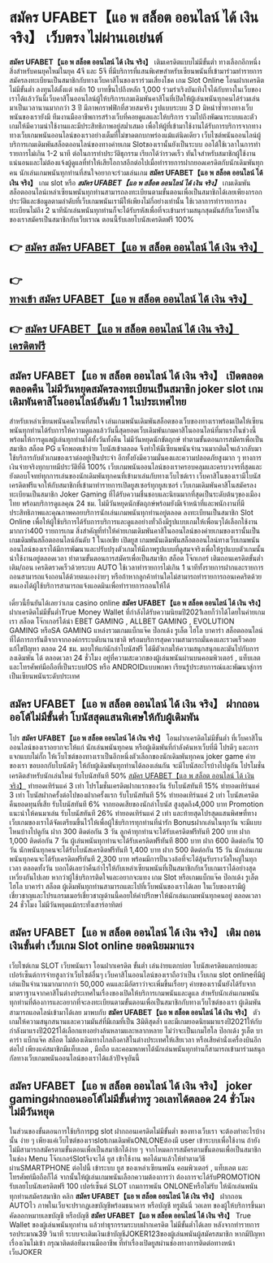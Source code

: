 # สมัคร UFABET【แอ พ สล็อต ออนไลน์ ได้ เงิน จริง】  เว็บตรง ไม่ผ่านเอเย่นต์

**สมัคร UFABET【แอ พ สล็อต ออนไลน์ ได้ เงิน จริง】** เติมเครดิตแบบไม่มีขั้นต่ำ  ทางเลือกอีกหนึ่งสิ่งสำหรับคนยุคใหม่ในยุค 4จี และ 5จี ที่มีบริการที่แสนพิเศษสำหรับเซียนพนันที่เข้ามาร่วมทำรายการสมัครลงทะเบียนเป็นสมาชิกกับทางเว็บคาสิโนของเราร่วมเสี่ยงโชค เกม Slot Online โอนฝากเครดิตไม่มีขั้นต่ำ ลงทุนได้ตั้งแต่ หลัก 10 บาทขึ้นไปถึงหลัก 1,000 ร่วมร่าเริงบันเทิงใจได้กับทางในเว็บของเราได้แล้ววันนี้เว็บคาสิโนออนไลน์ผู้ให้บริการเกมเดิมพันคาสิโนที่เปิดให้ผู้เล่นพนันทุกคนได้ร่วมเล่นมาเป็นเวลานานมากกว่า 3 ปี มีภาพกราฟฟิกที่สวยสมจริง รูปแบบระบบ 3 D
มิหนำซ้ำทางทางเว็บพนันของเรายังมี ทีมงานมืออาชีพการสร้างเว็บที่คอยดูแลและให้บริการ  รวมไปถึงพัฒนาระบบและตัวเกมให้มีความน่าใช้งานและมีประสิทธิภาพอยู่สม่ำเสมอ เพื่อให้ผู้ที่เข้ามาใช้งานได้รับการบริการจากทางทางเว็บเกมพนันออนไลน์ของเราอย่างเต็มที่ไม่ขาดตกบกพร่องแม้แต่นิดเดียว เว็บไซต์พนันออนไลน์ผู้บริการเกมเดิมพันสล็อตออนไลน์ของทางค่ายเกม Slotของเรานั้นยังเป็นระบบ ออโต้ใช้เวลาในการทำรายการไม่เกิน 1-2 นาที ต่อในการทำประวัติธุกรรม เรียกได้ว่ารวดเร็ว ทันใจสำหรับสมาชิกผู้ใช้งานแน่นอนและไม่ต้องแจ้งผู้ดูแลที่ทำให้เสียโอกาสอีกต่อไปเมื่อทำรายการฝากยอดเครดิตกับนักเดิมพันทุกคน
นักเล่นเกมพนันทุกท่านที่สนใจอยากจะร่วมเล่นเกม **สมัคร UFABET【แอ พ สล็อต ออนไลน์ ได้ เงิน จริง】** เกม slot  หรือ ***สมัคร UFABET【แอ พ สล็อต ออนไลน์ ได้ เงิน จริง】*** เกมเดิมพันสล็อตออนไลน์เหล่าเซียนพนันทุกท่านสามารถลงทะเบียนตามขั้นตอนเพื่อเป็นสมาชิกได้เลยเพียงกรอกประวัติและข้อมูลตามลำดับที่เว็บเกมพนันเรามีให้เพียงไม่กี่อย่างเท่านั้น ใช้เวลาการทำรายการลงทะเบียนไม่ถึง 2 นาทีนักเล่นพนันทุกท่านก็จะได้รับรหัสเพื่อที่จะเข้ามาร่วมสนุกสุดมันส์กับเว็บคาสิโนของเราสมัครเป็นสมาชิกกับเว็บเราณ ตอนนี้รับเลยโบนัสเครดิตฟรี 100%

## 👉 [สมัคร สมัคร UFABET【แอ พ สล็อต ออนไลน์ ได้ เงิน จริง】](https://archa888.com/)
## 👉 [ทางเข้า สมัคร UFABET【แอ พ สล็อต ออนไลน์ ได้ เงิน จริง】](https://archa888.com/)
## 👉 [สมัคร UFABET【แอ พ สล็อต ออนไลน์ ได้ เงิน จริง】 เครดิตฟรี](https://archa888.com/)

## สมัคร UFABET【แอ พ สล็อต ออนไลน์ ได้ เงิน จริง】 เปิดตลอด ตลอดคืน ไม่มีวันหยุดสมัครลงทะเบียนเป็นสมาชิก joker slot เกมเดิมพันคาสิโนออนไลน์อันดับ 1 ในประเทศไทย

สำหรับเหล่าเซียนพนันคนไหนที่สนใจ เล่นเกมพนันเดิมพันสล็อตของเว็บของทางเราพร้อมเปิดให้เซียนพนันทุกท่านได้รับการให้ความดูแลแล้ววันนี้สุดยอดเว็บเดิมพันเกมคาสิโนออนไลน์ที่มาแรงในช่วงนี้ พร้อมให้การดูแลผู้เล่นทุกท่านได้ทั้งวันทั้งคืน ไม่มีวันหยุดนักขัตฤกษ์ ทำตามขั้นตอนการสมัครเพื่อเป็นสมาชิก สล็อต PG แจ็กพอตเข้าง่าย โบนัสเข้าตลอด จึงทำให้มีเซียนพนันจำนวนมากติดใจแล้วกลับมาใช้บริการกับตัวเกมของเราต่ออยู่เป็นประจำ อีกทั้งยังมีความมั่นคงและความปลอดภัยสูงมาก ๆ ทางการเงินจ่ายจริงทุกบาทมีประวัติที่ดี 100% เว็บเกมพนันออนไลน์ของเราครอบคลุมและครบวงจรที่สุดและยังตอบโจทย์ทุกการเล่นของนักเดิมพันทุกคนที่เข้ามาเล่นกับทางเว็บไซต์เรา
เว็บคาสิโนของเรามีโบนัสเครดิตฟรีแจกให้กับสมาชิกที่เข้ามาทำรายการเปิดยูสเซอร์ทุกยูสเซอร์ เว็บเกมเดิมพันคาสิโนสมัครลงทะเบียนเป็นสมาชิก Joker Gaming ที่ได้รับความชื่นชอบและนิยมมากที่สุดเป็นระดับต้นๆของเมืองไทย พร้อมบริการดูแลคุณ 24 ชม. ไม่มีวันหยุดนักขัตฤกษ์พร้อมยังมีเจ้าหน้าที่และพนักงานที่มีประสิทธิภาพและคุณภาพคอยบริการนักเล่นเกมพนันทุกท่านอยู่ตลอด ลงทะเบียนเป็นสมาชิก Slot Online เพื่อให้ผู้ใช้บริการได้รับการบริการและดูแลอย่างทั่วถึงมีรูปแบบเกมให้เพื่อนๆได้เลือกใช้งานมากกว่า400 รายการเกม
สิ่งสำคัญที่ทำให้ค่ายเกมเดิมพันคาสิโนออนไลน์ของค่ายเกมของเรานั้นเป็นเกมเดิมพันสล็อตออนไลน์อันดับ 1 ในเอเชีย เปิดยูส  เกมพนันเดิมพันสล็อตออนไลน์ทางเว็บเกมพนันออนไลน์ของเราได้มีการพัฒนาและปรับปรุงตัวเกมให้มีภาพรูปแบบที่ดูสมจจริงเพื่อให้รูปแบบตัวเกมนั้นน่าใช้งานอยู่ตลอดเวลา ทำตามขั้นตอนการสมัครเพื่อเป็นสมาชิก สล็อต โจ๊กเกอร์ เติมถอนเครดิตขั้นต่ำ เติม/ถอน เครดิตรวดเร็วด้วยระบบ AUTO ใช้เวลาทำรายการไม่เกิน 1 นาทีทั้งรายการฝากและรายการถอนสามารถแจ้งถอนได้ด้วยตนเองง่ายๆ หรือถ้าหากลูกค้าท่านใดไม่สามารถทำรายการถอนเคดริตด้วยตนเองได้ผู้ใช้บริการสามารถแจ้งแอดมินเพื่อทำรายการถอนให้ได้

เดี๋ยวนี้ยืนยันได้เลยว่าเกม casino online **สมัคร UFABET【แอ พ สล็อต ออนไลน์ ได้ เงิน จริง】** ฝากเครดิตไม่มีขั้นต่ำTrue Money Wallet ที่กำลังได้รับความนิยมปี2021เลยก็ว่าได้โดยในค่ายเกมเรา สล็อต โจ๊กเกอร์ได้นำ EBET GAMING , ALLBET GAMING , EVOLUTION GAMING หรือSA GAMING แหล่งรวมเกมแบ็กแจ๊ค ป๊อกเด้ง รูเล็ต ไฮโล บาคาร่า สล็อตออนไลน์ ที่ได้การการันตีจากจากองค์กรระบดับนานาชาติ พร้อมบริการสุดความสามารถมั่นคงและรวดเร็วคอยแก้ไขปัญหา ตลอด 24 ชม. มอบให้แก่นักล่าโบนัสฟรี ได้มีตัวเกมให้ความสนุกสนุกและมันไปกับการลงเดิมพัน ได้ ตลอดเวลา 24 ชั่วโมง อยู่ที่ความสะดวกของผู้เล่นพนันผ่านบนคอมพิวเตอร์ , แท็บเลต และโทรศัพท์มือถือที่เป็นระบบIOS หรือ ANDROIDแบบพกพา เรียนรู้ประสบการณ์และพัฒนาสู่การเป็นเซียนพนันระดับประเทศ

## สมัคร UFABET【แอ พ สล็อต ออนไลน์ ได้ เงิน จริง】 ฝากถอนออโต้ไม่มีขั้นต่ำ โบนัสสุดแสนพิเศษให้กับผู้เดิมพัน

โปร **สมัคร UFABET【แอ พ สล็อต ออนไลน์ ได้ เงิน จริง】** โอนฝากเครดิตไม่มีขั้นต่ำ ที่เว็บคาสิโนออนไลน์ของเราอยากจะให้แก่  นักเล่นพนันทุกคน หรือผู้เดิมพันที่กำลังค้นหาเว็บที่มี โปรดีๆ และการแจกแบบไม่กั๊ก ให้เว็บไซต์ของทางเราเป็นอีกหนึ่งตัวเลือกของนักเดิมพันทุกคน joker game ค่ายของเรา ขอบอกกับโบนัสดีๆ ให้กับผู้เดิมพันทุกท่านได้ลองเล่นกัน จะมีโบนัสอะไรบ้างไปดูกัน
โปรโมชั่นเครดิตสำหรับนักเล่นใหม่ รับโบนัสทันที 50% [สมัคร UFABET【แอ พ สล็อต ออนไลน์ ได้ เงิน จริง】](https://archa888.com/) ทำยอดเทิร์นแค่ 3 เท่า
โปรโมชั่นเครดิตฝากแรกของวัน รับโบนัสทันที 15% ทำยอดเทิร์นแค่ 3 เท่า
โบนัสฝากครั้งต่อไปของฝากครั้งแรก รับโบนัสทันที 5% ทำยอดเทิร์นแค่ 2 เท่า
โบนัสเครดิตคืนยอดทุนที่เสีย รับโบนัสทันที 6% จากยอดเสียของนักล่าโบนัส สูงสุดถึง4,000 บาท
 Promotion แนะนำให้คนมาเล่น รับโบนัสทันที 26% ทำยอดเทิร์นแค่ 2 เท่า
และท้ายสุดโปรสุดแสนพิศษที่ทางเว็บเกมของเราได้จัดเตรียมขึ้นไว้ให้เพื่อผู้ใช้บริการทุกท่านที่น่ารัก Bonusฝากเล่นในทุกวัน จะมีแบบไหนบ้างไปดูกัน
ฝาก 300 ติดต่อกัน 3 วัน ลูกค้าทุกท่านจะได้รับเครดิตฟรีทันที 200 บาท
ฝาก 1,000 ติดต่อกัน 7 วัน ผู้เล่นพนันทุกท่านจะได้รับเครดิตฟรีทันที 800 บาท
ฝาก 600 ติดต่อกัน 10 วัน นักพนันทุกคนจะได้รับโบนัสเครดิตฟรีทันที 1,400 บาท
ฝาก 500 ติดต่อกัน 15 วัน นักเล่นเกมพนันทุกคนจะได้รับเครดิตฟรีทันที 2,300 บาท
พร้อมมีการปั่นวงล้อที่จะได้ลุ้นรับรางวัลใหญ่ในทุกเวลา ตลอดทั้งวัน บอกได้เลยว่าคืนกำไรให้กับเหล่าเซียนพนันที่เป็นสมาชิกกับเว็บเกมเราได้อย่างสุดเหวี่ยงกันไปเลย หากว่าผู้ใช้บริการติดใจและอยากจะแทง เกม Slot หรือเกมแบ็กแจ๊ค ป๊อกเด้ง รูเล็ต ไฮโล บาคาร่า สล็อต ผู้เดิมพันทุกท่านสามารถแตะไปที่เว็บพนันของเราได้เลย ในเว็บของเรามีผู้เชี่ยวชาญและโปรแกรมเมอร์เชี่ยวชาญด้านนี้คอยให้คำปรึกษาให้นักเล่นเกมพนันทุกคนอยู่ ตลอดเวลา 24 ชั่วโมง ไม่มีวันหยุดแม้กระทั่งเสาร์อาทิตย์

## สมัคร UFABET【แอ พ สล็อต ออนไลน์ ได้ เงิน จริง】 เติม ถอนเงินขั้นต่ำ  เว็บเกม Slot online ยอดนิยมมาแรง

เว็บไซต์เกม SLOT เว็บพนันเรา โอนฝากเครดิต ขั้นต่ำ เล่นง่ายแตกบ่อย โบนัสเครดิตแตกบ่อยและเปอร์เซ็นต์การจ่ายสูงกว่าเว็บไซต์อื่นๆ เว็บคาสิโนออนไลน์ของเราถือว่าเป็น เว็บเกม slot onlineที่มีผู้เล่นเป็นจำนวนมากมากกว่า 50,000 คนและมีอัตราว่าจะเพิ่มขึ้นเรื่อยๆ ค่ายของเรานั้นยังได้รับจากมาตราฐานจากคาสิโนต่างประเทศในเรื่องของเปิดให้บริการเกมพนันและดูแล สำหรับนักเล่นเกมพนันทุกท่านที่ต้องการและอยากที่จะลงทะเบียนตามขั้นตอนเพื่อเป็นสมาชิกกับทางเว็บไซต์ของเรา ผู้เดิมพันสามารถแอดไลน์เข้ามาได้เลย
	มาพบกับ **สมัคร UFABET【แอ พ สล็อต ออนไลน์ ได้ เงิน จริง】** ตัวเกมให้ความสนุกสนานและความมันส์ที่มีเกมที่เป็น 3มิติสุดล้ำ และมีเกมยอดนิยมมาแรงปี2021ให้กับกำลังมาแรงปี2021ได้เลือกแทงอย่างล้นหลามและหลากหลาย  ไม่ว่าจะเป็นเกมไฮโล ป๊อกเด้ง รูเล็ต บาคาร่า แบ็กแจ๊ค สล็อต ไม่ต้องเดินทางไกลถึงคาสิโนต่างประเทศให้เสียเวลา หรือเสียค่านั่งเครื่องบินอีกต่อไป เพียงแค่สมาชิกมีแท็บเลต , มือถือ และคอมพกพาได้นักเล่นพนันทุกท่านก็สามารถเข้ามาร่วมสนุกกัลทางเว็บเกมพนันออนไลน์ของเราได้แล้วปัจจุบันนี้

## สมัคร UFABET【แอ พ สล็อต ออนไลน์ ได้ เงิน จริง】 joker gamingฝากถอนออโต้ไม่มีขั้นต่ำทรู วอเลทได้ตลอด 24 ชั่วโมง ไม่มีวันหยุด

ในส่วนของขั้นตอนการใช้บริการpg slot ฝากถอนเครดิตไม่มีขั้นต่ำ ของทางเว็บเรา จะต้องทำอะไรบ้างนั้น ง่าย ๆ เพียงแค่เว็บไซต์ของเราslotเกมเดิมพันONLONEต้องมี user เข้าระบบเพื่อใช้งาน ถ้ายังไม่มีสามารถสมัครตามขั้นตอนเพื่อเป็นสมาชิกได้ง่าย ๆ จากโหมดการสมัครตามขั้นตอนเพื่อเป็นสมาชิกในช่อง Menu โจ๊กเกอร์Slotจึงจะได้ ยูส เข้าใช้งาน พอได้มาแล้วให้ทำตามวิธีผ่านSMARTPHONE ต่อไปนี้
เข้าระบบ ยูส  ของเหล่าเซียนพนัน คอมพิวเตอร์ , แท็บเลต และโทรศัพท์มือถือก็ได้
จากนั้นให้ผู้เล่นเกมพนันเลือกความต้องการว่า ต้องการจะได้รับPROMOTION รับเลยโบนัสเครดิตฟรี 100 เปอร์เซ็นต์ SLOT เกมการพนัน ONLONEหรือไม่รับ
ให้นักเล่นพนันทุกท่านสมัครสมาชิก คลิก **สมัคร UFABET【แอ พ สล็อต ออนไลน์ ได้ เงิน จริง】** ฝากถอน AUTOไว ภาพในเว็บจะปรากฏเลขบัญชีพร้อมธนาคาร หรือบัญชี ทรูมันนี่ วอเลท ของผู้ให้บริการขึ้นมา
คัดลอกหมายเลขบัญชี หรือบัญชี **สมัคร UFABET【แอ พ สล็อต ออนไลน์ ได้ เงิน จริง】** True Wallet ของผู้เล่นพนันทุกท่าน แล้วทำธุรกรรมระบบฝากเครดิต ไม่มีขั้นต่ำได้เลย
หลังจากทำรายการ รอประมาณ39 วินาที ระบบจะเติมเงินเข้าบัญชีJOKER123ของผู้เล่นพนันผู้สมัครสมาชิก
หากมีปัญหาเรื่องเงินไม่เข้า กรุณาติดต่อทีมงานมืออาชีพ ที่ทำเรื่องเปิดยูสผ่านช่องทางการติดต่อทางหน้าเว็บJOKER


